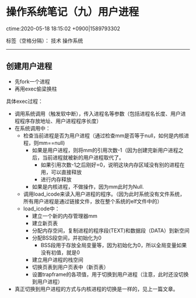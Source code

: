 # 操作系统笔记（九）用户进程
ctime:2020-05-18 18:15:02 +0900|1589793302

标签（空格分隔）： 技术 操作系统

---

## 创建用户进程

- 先fork一个进程
- 再用exec偷梁换柱

具体exec过程：

- 调用系统调用（触发软中断），传入进程名等参数（包括进程名长度、用户进程程序存放地址、用户进程程序长度）
- 在系统调用中：
  - 检查当前进程是否为用户进程（通过检查mm是否等于null，如何是内核进程，则mm==null)
    - 如果是用户进程，则将mm的引用次数-1（因为创建完新用户进程之后，当前进程就被新的用户进程取代了。
      - 如果引用次数-1之后刚好=0，说明这块内存区域没有别的进程在用，可以直接释放
      - 进行内存释放
    - 如果是内核进程，不做操作，因为mm此时为Null.
  - 调用load_icode来读入用户进程的程序。（因为此时系统没有文件系统，所有用户进程是通过链接文件，放在整个系统的elf文件中的）
  - load_icode中：
    - 建立一个新的内存管理器mm
    - 建立新页表
    - 分配内存空间，复制进程的程序段(TEXT)和数据段（DATA）到新空间
    - 分配BSS段空间，并初始化为0
      - BSS段用于存放全局变量等，因为初始化为0，所以全局变量如果没有初值，就是0
    - 建立用户进程的栈空间
    - 切换页表到用户页表中（新页表）
    - 设置trapframe的各项值，用于切换到用户进程（注意，此时还没切换到用户进程）
- 真正切换到用户进程的方式与内核进程的切换是一样的，见上一篇文章。